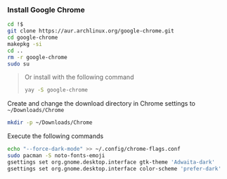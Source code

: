 ### Install Google Chrome

```zsh
cd !$
git clone https://aur.archlinux.org/google-chrome.git
cd google-chrome
makepkg -si
cd ..
rm -r google-chrome
sudo su
```

>Or install with the following command
>```zsh
>yay -S google-chrome
>```

Create and change the download directory in Chrome settings to `~/Downloads/Chrome`
```bash
mkdir -p ~/Downloads/Chrome
```

Execute the following commands
```zsh
echo "--force-dark-mode" >> ~/.config/chrome-flags.conf
sudo pacman -S noto-fonts-emoji
gsettings set org.gnome.desktop.interface gtk-theme 'Adwaita-dark'
gsettings set org.gnome.desktop.interface color-scheme 'prefer-dark'
```

[1]:../../README.md#text-editor